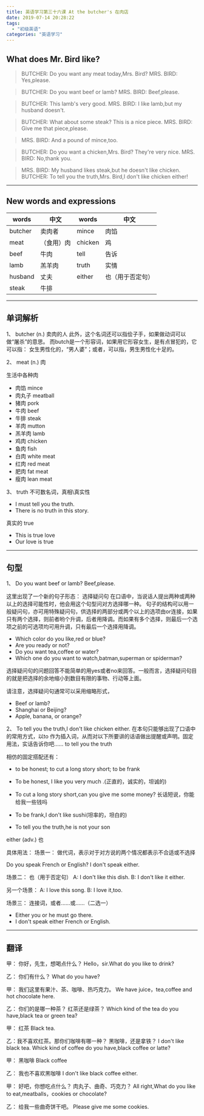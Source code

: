 ```yaml
---
title: 英语学习第三十六课 At the butcher's 在肉店 
date: 2019-07-14 20:28:22
tags: 
  - "初级英语"
categories: "英语学习"
---
```


## What does Mr. Bird like?

> BUTCHER: Do you want any meat today,Mrs. Bird?
> MRS. BIRD: Yes,please.

> BUTCHER: Do you want beef or lamb?
> MRS. BIRD: Beef,please.

> BUTCHER: This lamb's very good.
> MRS. BIRD: I like lamb,but my husband doesn't.

> BUTCHER: What about some steak? This is a nice piece.
> MRS. BIRD: Give me that piece,please.

> MRS. BIRD: And a pound of mince,too.

> BUTCHER: Do you want a chicken,Mrs. Bird? They're very nice.
> MRS. BIRD: No,thank you.

> MRS. BIRD: My husband likes steak,but he doesn't like chicken.
> BUTCHER: To tell you the truth,Mrs. Bird,I don't like chicken either!

---

## New words and expressions

words | 中文 | words | 中文
--- | --- | --- | ---
butcher | 卖肉者 | mince | 肉馅
meat | （食用）肉 | chicken | 鸡
beef | 牛肉 | tell | 告诉
lamb | 羔羊肉 | truth | 实情
husband | 丈夫 | either | 也（用于否定句）
steak | 牛排

--- 

## 单词解析
1、 butcher (n.) 卖肉的人
此外，这个名词还可以指侩子手，如果做动词可以做“屠杀”的意思。
而butch是一个形容词，如果用它形容女生，是有点冒犯的，它可以指： 女生男性化的，“男人婆”；或者，可以指，男生男性化十足的。

2、 meat (n.) 肉

生活中各种肉
- 肉馅 mince 
- 肉丸子 meatball
- 猪肉 pork
- 牛肉 beef
- 牛排 steak
- 羊肉 mutton
- 羔羊肉 lamb 
- 鸡肉 chicken
- 鱼肉 fish
- 白肉 white meat
- 红肉 red meat
- 肥肉 fat meat
- 瘦肉 lean meat

3、 truth 不可数名词，真相\真实性

- I must tell you the truth.
- There is no truth in this story.

真实的 true 
- This is true love
- Our love is true

---

## 句型 
1、 Do you want beef or lamb? Beef,please.

这里出现了一个新的句子形态： 选择疑问句
在口语中，当说话人提出两种或两种以上的选择可能性时，他会用这个句型问对方选择哪一种。 句子的结构可以用一般疑问句，亦可用特殊疑问句，供选择的两部分或两个以上的选项由or连接，如果只有两个选择，则前者哟个升调，后者用降调。而如果有多个选择，则最后一个选项之前的可选项均可用升调，只有最后一个选择用降调。

- Which color do you like,red or blue?
- Are you ready or not?
- Do you want tea,coffee or water?
- Which one do you want to watch,batman,superman or spiderman?

选择疑问句的问题回答不能简单的用yes或者no来回答。一般而言，选择疑问句目的就是把选择的余地缩小到数目有限的事物、行动等上面。

请注意，选择疑问句通常可以采用缩略形式，
- Beef or lamb?
- Shanghai or Beijing?
- Apple, banana, or orange?

2、 To tell you the truth,I don't like chicken either.
在本句只能够出现了口语中的常用方式，以to 作为插入词，从而对以下所要讲的话语做出提醒或声明。固定用法，实话告诉你吧……
to tell you the truth

相仿的固定搭配还有：

- to be honest; to cut a long story short; to be frank

- To be honest, I like you very much .(正直的，诚实的，坦诚的)

- To cut a long story short,can you give me some money? 长话短说，你能给我一些钱吗

- To be frank,I don't like sushi(坦率的，坦白的)

- To tell you the truth,he is not your son


either (adv.) 也

具体用法： 
场景一： 做代词，表示对于对方说的两个情况都表示不合适或不选择

Do you speak French or English?
I don't speak either.

场景二： 也（用于否定句）
A: I don't like this dish.
B: I don't like it either.

另一个场景：
A: I love this song.
B: I love it,too.

场景三： 连接词，或者……或……（二选一）

- Either you or he must go there.
- I don't speak either French or English.

---

## 翻译

甲： 你好，先生，想喝点什么？
Hello，sir.What do you like to  drink?

乙： 你们有什么？
What do you have?

甲： 我们这里有果汁、茶、咖啡、热巧克力。
We have juice，tea,coffee and hot chocolate here.

乙： 你们的是哪一种茶？ 红茶还是绿茶？
Which kind of the tea do you have,black tea or green tea?

甲： 红茶
Black tea.

乙：我不喜欢红茶。那你们咖啡有哪一种？ 黑咖啡，还是拿铁？
I don't like black tea. Whick kind of coffee do you have,black coffee or latte?

甲： 黑咖啡
Black coffee

乙： 我也不喜欢黑咖啡
I don't like black coffee either.

甲： 好吧，你想吃点什么？ 肉丸子、曲奇、巧克力？
All right,What do you like to eat,meatballs，cookies or chocolate?

乙： 给我一些曲奇饼干吧。
Please give me some cookies.

